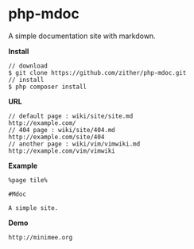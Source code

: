 php-mdoc
========

A simple documentation site with markdown.

**Install**

    // download
    $ git clone https://github.com/zither/php-mdoc.git
    // install
    $ php composer install

**URL**

    // default page : wiki/site/site.md
    http://example.com/
    // 404 page : wiki/site/404.md
    http://example.com/site/404
    // another page : wiki/vim/vimwiki.md
    http://example.com/vim/vimwiki

**Example**

    %page tile%

    #Mdoc

    A simple site.

**Demo**

    http://minimee.org
